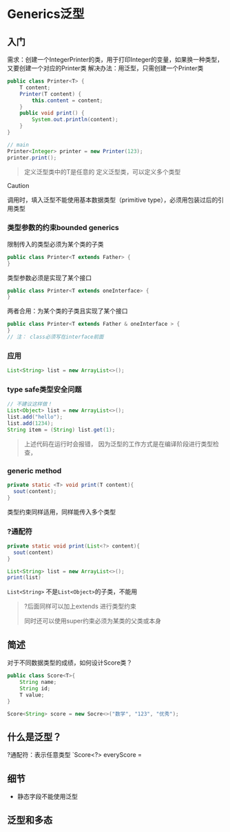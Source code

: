 # Generics泛型

## 入门

需求：创建一个IntegerPrinter的类，用于打印Integer的变量，如果换一种类型，又要创建一个对应的Printer类
解决办法：用泛型，只需创建一个Printer类

```java
public class Printer<T> {
	T content;
	Printer(T content) {
		this.content = content;
	}
	public void print() {
		System.out.println(content);
	}
}

// main
Printer<Integer> printer = new Printer(123);
printer.print();
```

> 定义泛型类中的T是任意的
> 定义泛型类，可以定义多个类型

> [!caution]
>
> 调用时，填入泛型不能使用基本数据类型（primitive type），必须用包装过后的引用类型



### 类型参数的约束bounded generics

限制传入的类型必须为某个类的子类

```java
public class Printer<T extends Father> {
}
```

类型参数必须是实现了某个接口

```java
public class Printer<T extends oneInterface> {
}
```

两者合用：为某个类的子类且实现了某个接口

```java
public class Printer<T extends Father & oneInterface > {
}
// 注： class必须写在interface前面
```

### 应用

```java
List<String> list = new ArrayList<>();
```

### type safe类型安全问题

```java
// 不建议这样做！
List<Object> list = new ArrayList<>();
list.add("hello");
list.add(1234);
String item = (String) list.get(1);
```

> 上述代码在运行时会报错，
> 因为泛型的工作方式是在编译阶段进行类型检查，

### generic method

```java
private static <T> void print(T content){
  sout(content);
}

```

类型约束同样适用，同样能传入多个类型

### ?通配符

```java
private static void print(List<?> content){
  sout(content)
}

List<String> list = new ArrayList<>();
print(list)
```

`List<String>` 不是`List<Object>`的子类，不能用

> ?后面同样可以加上extends 进行类型约束
>
> 同时还可以使用super约束必须为某类的父类或本身

## 简述

对于不同数据类型的成绩，如何设计Score类？

```java
public class Score<T>{
    String name;
    String id;
    T value;
}

Score<String> score = new Socre<>("数学", "123", "优秀");

```

## 什么是泛型？

?通配符：表示任意类型
`Score<?> everyScore = 

## 细节

- 静态字段不能使用泛型

## 泛型和多态

